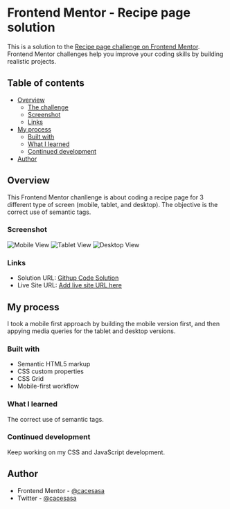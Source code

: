 # Frontend Mentor - Recipe page solution

This is a solution to the [Recipe page challenge on Frontend Mentor](https://www.frontendmentor.io/challenges/recipe-page-KiTsR8QQKm). Frontend Mentor challenges help you improve your coding skills by building realistic projects. 

## Table of contents

- [Overview](#overview)
  - [The challenge](#the-challenge)
  - [Screenshot](#screenshot)
  - [Links](#links)
- [My process](#my-process)
  - [Built with](#built-with)
  - [What I learned](#what-i-learned)
  - [Continued development](#continued-development)
- [Author](#author)

## Overview
This Frontend Mentor chanllenge is about coding a recipe page for 3 different type of screen (mobile, tablet, and desktop). The objective is the correct use of semantic tags.
### Screenshot

![Mobile View](./screenshots/mobile_view.png)
![Tablet View](./screenshots/tablet_view.png)
![Desktop View](./screenshots/desktop_view.png)

### Links

- Solution URL: [Githup Code Solution](https://github.com/cacesasa/recipe_page)
- Live Site URL: [Add live site URL here](https://your-live-site-url.com)

## My process
I took a mobile first approach by building the mobile version first, and then appying media queries for the tablet and desktop versions.
### Built with

- Semantic HTML5 markup
- CSS custom properties
- CSS Grid
- Mobile-first workflow


### What I learned

The correct use of semantic tags.

### Continued development

Keep working on my CSS and JavaScript development.


## Author

- Frontend Mentor - [@cacesasa](https://www.frontendmentor.io/profile/cacesasa)
- Twitter - [@cacesasa](https://www.twitter.com/cacesasa)

